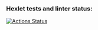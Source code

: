 ### Hexlet tests and linter status:
[![Actions Status](https://github.com/CyberXAndrew/java-project-71/workflows/hexlet-check/badge.svg)](https://github.com/CyberXAndrew/java-project-71/actions)